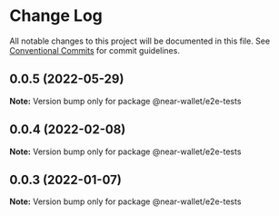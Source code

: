 # Change Log

All notable changes to this project will be documented in this file.
See [Conventional Commits](https://conventionalcommits.org) for commit guidelines.

## 0.0.5 (2022-05-29)

**Note:** Version bump only for package @near-wallet/e2e-tests





## 0.0.4 (2022-02-08)

**Note:** Version bump only for package @near-wallet/e2e-tests





## 0.0.3 (2022-01-07)

**Note:** Version bump only for package @near-wallet/e2e-tests
